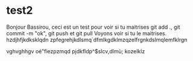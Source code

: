 # test2

Bonjour Bassirou, ceci est un test pour voir si tu maitrises git add ., git commit -m "ok", git push et git pull
Voyons voir si tu le maitrises.
hzdjhfjkdksklqdn
zpfegrehjkdlsmq`dfmlkgdklmzqzelfrgnkdslmqlemfklrgn

vghvghhgv
oé"fiezpzmqd
pjdkfldp^$slcv,dlmù;
kozelklz
